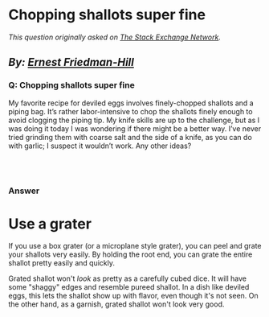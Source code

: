 # Chopping shallots super fine

_This question originally asked on [The Stack Exchange Network](https://cooking.stackexchange.com/q/121110)._

_By: [Ernest Friedman-Hill](https://cooking.stackexchange.com/u/10037)_
<br>
--------------------------------------------
### Q: Chopping shallots super fine
<p>My favorite recipe for deviled eggs involves finely-chopped shallots and a piping bag. It’s rather labor-intensive to chop the shallots finely enough to avoid clogging the piping tip. My knife skills are up to the challenge, but as I was doing it today I was wondering if there might be a better way. I’ve never tried grinding them with coarse salt and the side of a knife, as you can do with garlic; I suspect it wouldn’t work. Any other ideas?</p>

<br><br>
### Answer 
<h1>Use a grater</h1>
<p>If you use a box grater (or a microplane style grater), you can peel and grate your shallots very easily. By holding the root end, you can grate the entire shallot pretty easily and quickly.</p>
<p>Grated shallot won't <em>look</em> as pretty as a carefully cubed dice. It will have some &quot;shaggy&quot; edges and resemble pureed shallot. In a dish like deviled eggs, this lets the shallot show up with flavor, even though it's not seen. On the other hand, as a garnish, grated shallot won't look very good.</p>

